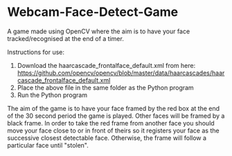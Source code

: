 # Webcam-Face-Detect-Game
A game made using OpenCV where the aim is to have your face tracked/recognised at the end of a timer.

Instructions for use:
1. Download the haarcascade_frontalface_default.xml from here: https://github.com/opencv/opencv/blob/master/data/haarcascades/haarcascade_frontalface_default.xml
2. Place the above file in the same folder as the Python program
3. Run the Python program

The aim of the game is to have your face framed by the red box at the end of the 30 second period the game is played. Other faces will be framed by a black frame. In order to take the red frame from another face you should move your face close to or in front of theirs so it registers your face as the successive closest detectable face. Otherwise, the frame will follow a particular face until "stolen".
